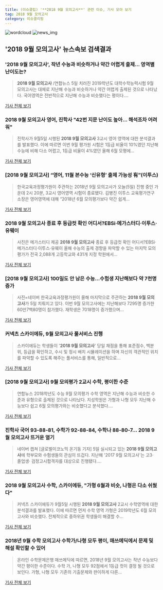 ```yaml
---
title: (이슈클립) '**2018 9월 모의고사**' 관련 이슈, 기사 모아 보기
tag: 2018 9월 모의고사
category: 이슈클리핑
---
```

![wordcloud](https://s3.ap-northeast-2.amazonaws.com/lyrics101-wordcloud/2018-09-05-1536131238.png)
![news_img](https://user-images.githubusercontent.com/42597476/44507050-1206f400-a6e4-11e8-8d98-7ffbfebb353f.png)
## **'**2018 9월 모의고사**'** 뉴스속보 검색결과
### '**2018 9월 모의고사**', 작년 수능과 비슷하거나 약간 어렵게 출제… 영역별 난이도는?

>**2018 9월 모의고사** /연합뉴스 5일 치러진 2019학년도 대학수학능력시험 9월 모의고사는 대체로 지난해 수능과 비슷하거나 약간 어렵게 출제된 것으로 나타났다. 국어영역은 전반적으로 지난해 수능과 비슷했다는 평이다....

<a href="http://www.kyeongin.com/main/view.php?key=20180905010001696" target="_blank">기사 전체 보기</a>

### **2018 9월 모의고사** 영어, 진학사 "42번 지문 난이도 높아… 해석조차 어려워"

>진학사가 9월5일 시행된 **2018 9월 모의고사** 3교시 영어 영역에 대한 분석결과를 발표했다. 이에 따르면 이번 9월 평가원 시험은 1등급 비율이 10%였던 지난해 수능에 비해 다소 어렵고, 1등급 비율이 4%였던 올해 6월 모평에...

<a href="http://moneys.mt.co.kr/news/mwView.php?no=2018090514418024417" target="_blank">기사 전체 보기</a>

### [**2018 9월 모의고사**] “영어, 11월 본수능 ‘신유형’ 출제 가능성 有”(이투스)

>한국교육과정평가원이 주관하는 2018년 9월 모의고사가 오늘(5일) 진행 중인 가운데 2시 20분, 3교시 영어영역 시험이 종료됐다. 김병진 이투스 교육평가연구소장은 영어영역에 대해 “2018년 6월 모의평가보다 약간 쉽게...

<a href="http://edu.donga.com/?p=article&ps=view&at_no=20180905145723379115" target="_blank">기사 전체 보기</a>

### **2018 9월 모의고사** 종료 후 등급컷 확인 어디서?EBSi·메가스터디·이투스·유웨이

>사진은 메가스터디 제공 **2018 9월 모의고사** 종료 후 등급컷 확인 어디서?EBSi·메가스터디·이투스·유웨이 올해 수능의 출제 경향을 파악할 수 있는 마지막 모의평가가 전국 2,088개 고등학교와 431개 지정 학원에서...

<a href="http://news20.busan.com/controller/newsController.jsp?newsId=20180905000089" target="_blank">기사 전체 보기</a>

### [**2018 9월 모의고사**] 100일도 안 남은 수능...수험생 지난해보다 약 7천명 증가

>사진=네이버 한국교육과정평가원이 올해 마지막으로 주관하는 **2018 9월 모의고사**가 5일 치뤄지고 있다. 이번 9월 모의고사에는 지난해보다 7295명 증가한 60만7백80명이 참가했다. 재학생은 7018명이 증가했으며...

<a href="http://www.gukjenews.com/news/articleView.html?idxno=986495" target="_blank">기사 전체 보기</a>

### 커넥츠 스카이에듀, 9월 모의고사 풀서비스 진행

>스카이에듀는 학생들이 '**2018 9월 모의고사**' 당일 채점을 통해 표준점수, 백분위, 등급을 확인하고, 수시 및 정시 배치 시뮬레이션을 하며 자신의 객관적인 위치를 파악할 수 있도록 해주는 풀서비스를 통해, 일반적으로...

<a href="http://www.enewstoday.co.kr/news/articleView.html?idxno=1228455" target="_blank">기사 전체 보기</a>

### [**2018 9월 모의고사**] 9월 모의평가 2교시 수학, 평이한 수준

>연합뉴스 2018학년도 수능 9월 모의평가 수학 영역은 지난해 수능과 비슷한 수준과 유형으로 출제된 것으로 나타났다. 지성학원은 가형과 나형 모두 지난해 수능보다 쉽고 6월 모의평가와는 비슷했다고 분석했다....

<a href="http://news.imaeil.com/Society/2018090512435737768" target="_blank">기사 전체 보기</a>

### 진학사 국어 93-88-81, 수학가 92-88-84, 수학나 88-80-7... **2018 9월 모의고사** 뜨거운 열기

>네이버 캡쳐 [글로벌이코노믹 온기동 기자] 5일 실시되고 있는 **2018 9월 모의고사**에 학부모와 수험생들의 관심이 뜨겁다. 지난해 '2017 9월 모의고사'는 고3· 졸업생· 검정고시합격자를 대상으로 진행됐다....

<a href="http://www.g-enews.com/ko-kr/news/article/news_all/201809051258083554e4869c120_1/article.html" target="_blank">기사 전체 보기</a>

### **2018 9월 모의고사** 수학, 스카이에듀, "가형 6월과 비슷, 나형은 다소 쉬웠다"

>커넥츠 스카이에듀가 9월5일 시행된 **2018 9월 모의고사** 2교시 수학영역에 대한 분석결과를 발표했다. 이에 따르면 먼저 수학 영역 가형은 2019학년도 6월 모의고사와 비슷했다. 전체적으로 중하위권 학생들이 해결할 수...

<a href="http://moneys.mt.co.kr/news/mwView.php?no=2018090514238015134" target="_blank">기사 전체 보기</a>

### 2018년 9월 수학 모의고사 수학가/나형 모두 평이, 매쓰메딕에서 문제 및 해설 확인할 수 있어

>온라인 수학문제은행 매쓰메딕에 따르면, 2018년 9월 모의고사는 작년 수능보다 약간 평이한 수준이다. 수학 가, 나형 모두 92점에서 1등급 컷이 결정 될 것으로 보인다. 가형, 나형 모두 기존의 기출문제와 판이하게 다른...

<a href="http://medicalreport.kr/news/view/50986" target="_blank">기사 전체 보기</a>


